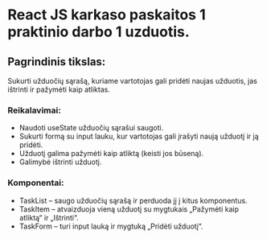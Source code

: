 # React JS karkaso paskaitos 1 praktinio darbo 1 uzduotis.

## Pagrindinis tikslas:

Sukurti užduočių sąrašą, kuriame vartotojas gali pridėti naujas užduotis, jas ištrinti ir pažymėti kaip atliktas.

### Reikalavimai:

- Naudoti useState užduočių sąrašui saugoti.
- Sukurti formą su input lauku, kur vartotojas gali įrašyti naują užduotį ir ją pridėti.
- Užduotį galima pažymėti kaip atliktą (keisti jos būseną).
- Galimybė ištrinti užduotį.

### Komponentai:

- TaskList – saugo užduočių sąrašą ir perduoda jį į kitus komponentus.
- TaskItem – atvaizduoja vieną užduotį su mygtukais „Pažymėti kaip atliktą“ ir „Ištrinti“.
- TaskForm – turi input lauką ir mygtuką „Pridėti užduotį“.
